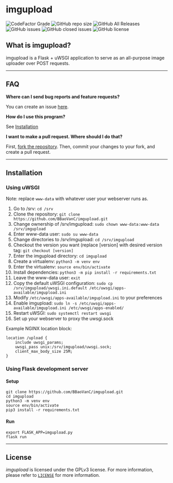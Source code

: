 # imgupload

![CodeFactor Grade](https://img.shields.io/codefactor/grade/github/BBaoVanC/imgupload/master?color=blue)
![GitHub repo size](https://img.shields.io/github/repo-size/bbaovanc/imgupload?color=blue)
![GitHub All Releases](https://img.shields.io/github/downloads/bbaovanc/imgupload/total?color=blue)
![GitHub issues](https://img.shields.io/github/issues/bbaovanc/imgupload?color=blue)
![GitHub closed issues](https://img.shields.io/github/issues-closed/bbaovanc/imgupload?color=blue)
![GitHub license](https://img.shields.io/github/license/bbaovanc/imgupload?color=blue)

## What is imgupload?

imgupload is a Flask + uWSGI application to serve as an all-purpose image uploader over POST requests.

---

## FAQ

**Where can I send bug reports and feature requests?**

You can create an issue [here](https://github.com/BBaoVanC/imgupload/issues).

**How do I use this program?**

See [Installation](#installation)

**I want to make a pull request. Where should I do that?**

First, [fork the repository](https://github.com/BBaoVanC/imgupload/fork). Then, commit your changes to your fork, and create a pull request.

---

## Installation

### Using uWSGI

Note: replace `www-data` with whatever user your webserver runs as.

1. Go to /srv: `cd /srv`
2. Clone the repository: `git clone https://github.com/BBaoVanC/imgupload.git`
3. Change ownership of /srv/imgupload: `sudo chown www-data:www-data /srv/imgupload`
4. Enter www-data user: `sudo su www-data`
5. Change directories to /srv/imgupload: `cd /srv/imgupload`
6. Checkout the version you want (replace [version] with desired version tag: `git checkout [version]`
7. Enter the imgupload directory: `cd imgupload`
8. Create a virtualenv: `python3 -m venv env`
9. Enter the virtualenv: `source env/bin/activate`
10. Install dependencies: `python3 -m pip install -r requirements.txt`
11. Leave the www-data user: `exit`
12. Copy the default uWSGI configuration: `sudo cp /srv/imgupload/uwsgi.ini.default /etc/uwsgi/apps-available/imgupload.ini`
13. Modify `/etc/uwsgi/apps-available/imgupload.ini` to your preferences
14. Enable imgupload: `sudo ln -s /etc/uwsgi/apps-available/imgupload.ini /etc/uwsgi/apps-enabled/`
15. Restart uWSGI: `sudo systemctl restart uwsgi`
16. Set up your webserver to proxy the uwsgi.sock

Example NGINX location block:

```nginx
location /upload {
    include uwsgi_params;
    uwsgi_pass unix:/srv/imgupload/uwsgi.sock;
    client_max_body_size 25M;
}
```

### Using Flask development server

#### Setup

```shell
git clone https://github.com/BBaoVanC/imgupload.git
cd imgupload
python3 -m venv env
source env/bin/activate
pip3 install -r requirements.txt
```

#### Run

```shell
export FLASK_APP=imgupload.py
flask run
```

---

## License

_imgupload_ is licensed under the GPLv3 license. For more information, please refer to [`LICENSE`](https://github.com/BBaoVanC/imgupload/blob/master/LICENSE) for more information.
